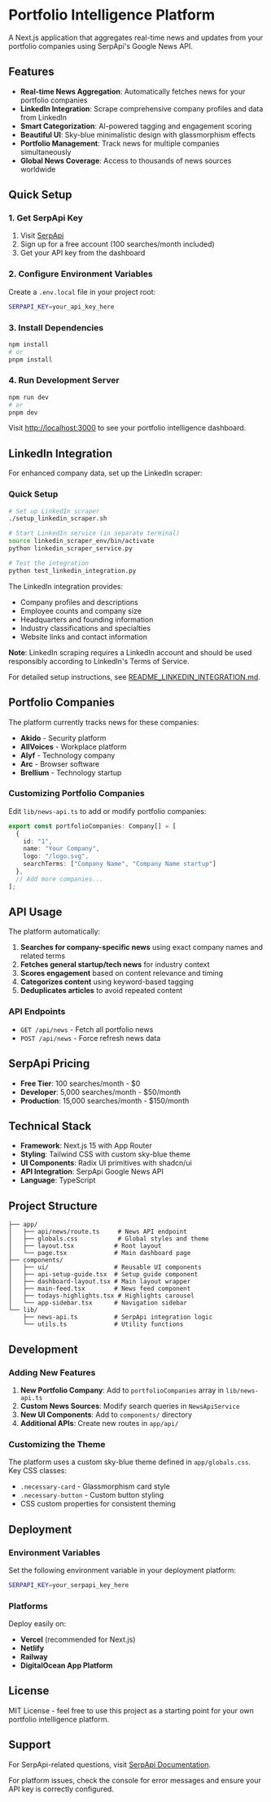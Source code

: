 # Portfolio Intelligence Platform

A Next.js application that aggregates real-time news and updates from your portfolio companies using SerpApi's Google News API.

## Features

- **Real-time News Aggregation**: Automatically fetches news for your portfolio companies
- **LinkedIn Integration**: Scrape comprehensive company profiles and data from LinkedIn
- **Smart Categorization**: AI-powered tagging and engagement scoring
- **Beautiful UI**: Sky-blue minimalistic design with glassmorphism effects
- **Portfolio Management**: Track news for multiple companies simultaneously
- **Global News Coverage**: Access to thousands of news sources worldwide

## Quick Setup

### 1. Get SerpApi Key

1. Visit [SerpApi](https://serpapi.com/manage-api-key)
2. Sign up for a free account (100 searches/month included)
3. Get your API key from the dashboard

### 2. Configure Environment Variables

Create a `.env.local` file in your project root:

```bash
SERPAPI_KEY=your_api_key_here
```

### 3. Install Dependencies

```bash
npm install
# or
pnpm install
```

### 4. Run Development Server

```bash
npm run dev
# or
pnpm dev
```

Visit [http://localhost:3000](http://localhost:3000) to see your portfolio intelligence dashboard.

## LinkedIn Integration

For enhanced company data, set up the LinkedIn scraper:

### Quick Setup

```bash
# Set up LinkedIn scraper
./setup_linkedin_scraper.sh

# Start LinkedIn service (in separate terminal)
source linkedin_scraper_env/bin/activate
python linkedin_scraper_service.py

# Test the integration
python test_linkedin_integration.py
```

The LinkedIn integration provides:
- Company profiles and descriptions
- Employee counts and company size
- Headquarters and founding information
- Industry classifications and specialties
- Website links and contact information

**Note**: LinkedIn scraping requires a LinkedIn account and should be used responsibly according to LinkedIn's Terms of Service.

For detailed setup instructions, see [README_LINKEDIN_INTEGRATION.md](README_LINKEDIN_INTEGRATION.md).

## Portfolio Companies

The platform currently tracks news for these companies:

- **Akido** - Security platform
- **AllVoices** - Workplace platform  
- **Alyf** - Technology company
- **Arc** - Browser software
- **Brellium** - Technology startup

### Customizing Portfolio Companies

Edit `lib/news-api.ts` to add or modify portfolio companies:

```typescript
export const portfolioCompanies: Company[] = [
  { 
    id: "1", 
    name: "Your Company", 
    logo: "/logo.svg", 
    searchTerms: ["Company Name", "Company Name startup"] 
  },
  // Add more companies...
];
```

## API Usage

The platform automatically:

1. **Searches for company-specific news** using exact company names and related terms
2. **Fetches general startup/tech news** for industry context
3. **Scores engagement** based on content relevance and timing
4. **Categorizes content** using keyword-based tagging
5. **Deduplicates articles** to avoid repeated content

### API Endpoints

- `GET /api/news` - Fetch all portfolio news
- `POST /api/news` - Force refresh news data

## SerpApi Pricing

- **Free Tier**: 100 searches/month - $0
- **Developer**: 5,000 searches/month - $50/month
- **Production**: 15,000 searches/month - $150/month

## Technical Stack

- **Framework**: Next.js 15 with App Router
- **Styling**: Tailwind CSS with custom sky-blue theme
- **UI Components**: Radix UI primitives with shadcn/ui
- **API Integration**: SerpApi Google News API
- **Language**: TypeScript

## Project Structure

```
├── app/
│   ├── api/news/route.ts     # News API endpoint
│   ├── globals.css           # Global styles and theme
│   ├── layout.tsx           # Root layout
│   └── page.tsx             # Main dashboard page
├── components/
│   ├── ui/                  # Reusable UI components
│   ├── api-setup-guide.tsx  # Setup guide component
│   ├── dashboard-layout.tsx # Main layout wrapper
│   ├── main-feed.tsx        # News feed component
│   ├── todays-highlights.tsx # Highlights carousel
│   └── app-sidebar.tsx      # Navigation sidebar
└── lib/
    ├── news-api.ts          # SerpApi integration logic
    └── utils.ts             # Utility functions
```

## Development

### Adding New Features

1. **New Portfolio Company**: Add to `portfolioCompanies` array in `lib/news-api.ts`
2. **Custom News Sources**: Modify search queries in `NewsApiService`
3. **New UI Components**: Add to `components/` directory
4. **Additional APIs**: Create new routes in `app/api/`

### Customizing the Theme

The platform uses a custom sky-blue theme defined in `app/globals.css`. Key CSS classes:

- `.necessary-card` - Glassmorphism card style
- `.necessary-button` - Custom button styling
- CSS custom properties for consistent theming

## Deployment

### Environment Variables

Set the following environment variable in your deployment platform:

```bash
SERPAPI_KEY=your_serpapi_key_here
```

### Platforms

Deploy easily on:
- **Vercel** (recommended for Next.js)
- **Netlify** 
- **Railway**
- **DigitalOcean App Platform**

## License

MIT License - feel free to use this project as a starting point for your own portfolio intelligence platform.

## Support

For SerpApi-related questions, visit [SerpApi Documentation](https://serpapi.com/google-news-api).

For platform issues, check the console for error messages and ensure your API key is correctly configured. 
